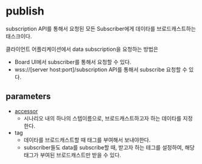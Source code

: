 # publish

subscription API를 통해서 요청된 모든 Subscriber에게 데이타를 브로드캐스트하는 태스크이다.

클라이언트 어플리케이션에서 data subscription을 요청하는 방법은

- Board UI에서 subscriber를 통해서 요청할 수 있다.
- wss://[server host:port]/subscription API를 통해서 subscribe 요청할 수 있다.

## parameters

- [accessor](../concept/data-accessor)
  - 시나리오 내의 하나의 스텝이름으로, 브로드캐스트하고자 하는 데이타를 지정한다.
- tag
  - 데이타를 브로드캐스트할 때 태그를 부여해서 보내야한다.
  - subscriber들도 data를 subscribe할 때, 받고자 하는 테그를 설정하여, 해당 태그가 부여된 브로드캐스트만 받을 수 있다.
